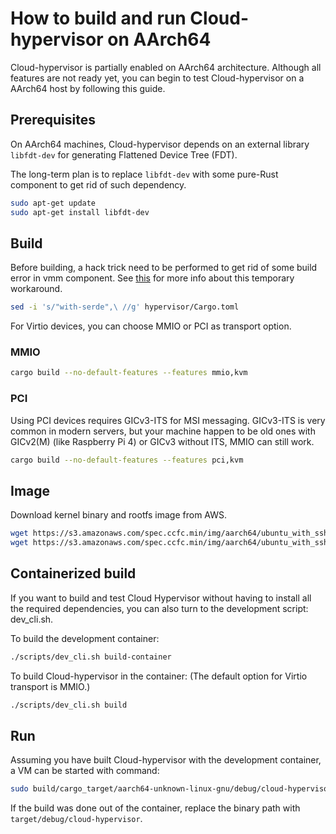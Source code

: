 # How to build and run Cloud-hypervisor on AArch64

Cloud-hypervisor is partially enabled on AArch64 architecture.
Although all features are not ready yet, you can begin to test Cloud-hypervisor on a AArch64 host by following this guide.

## Prerequisites

On AArch64 machines, Cloud-hypervisor depends on an external library `libfdt-dev` for generating Flattened Device Tree (FDT).

The long-term plan is to replace `libfdt-dev` with some pure-Rust component to get rid of such dependency.

```bash
sudo apt-get update
sudo apt-get install libfdt-dev
```

## Build

Before building, a hack trick need to be performed to get rid of some build error in vmm component. See [this](https://github.com/cloud-hypervisor/kvm-bindings/pull/1) for more info about this temporary workaround.

```bash
sed -i 's/"with-serde",\ //g' hypervisor/Cargo.toml
```

For Virtio devices, you can choose MMIO or PCI as transport option.

### MMIO

```bash
cargo build --no-default-features --features mmio,kvm
```

### PCI

Using PCI devices requires GICv3-ITS for MSI messaging. GICv3-ITS is very common in modern servers, but your machine happen to be old ones with GICv2(M) (like Raspberry Pi 4) or GICv3 without ITS, MMIO can still work.

```bash
cargo build --no-default-features --features pci,kvm
```

## Image

Download kernel binary and rootfs image from AWS.

```bash
wget https://s3.amazonaws.com/spec.ccfc.min/img/aarch64/ubuntu_with_ssh/fsfiles/xenial.rootfs.ext4 -O rootfs.img
wget https://s3.amazonaws.com/spec.ccfc.min/img/aarch64/ubuntu_with_ssh/kernel/vmlinux.bin -O kernel.bin
```

## Containerized build

If you want to build and test Cloud Hypervisor without having to install all the required dependencies, you can also turn to the development script: dev_cli.sh.

To build the development container:

```bash
./scripts/dev_cli.sh build-container
```

To build Cloud-hypervisor in the container: (The default option for Virtio transport is MMIO.)

```bash
./scripts/dev_cli.sh build
```

## Run

Assuming you have built Cloud-hypervisor with the development container, a VM can be started with command:

```bash
sudo build/cargo_target/aarch64-unknown-linux-gnu/debug/cloud-hypervisor --kernel kernel.bin --disk path=rootfs.ext4 --cmdline "keep_bootcon console=hvc0 reboot=k panic=1 pci=off root=/dev/vda rw" --cpus boot=4 --memory size=512M --serial file=serial.log --log-file log.log -vvv
```

If the build was done out of the container, replace the binary path with `target/debug/cloud-hypervisor`.
